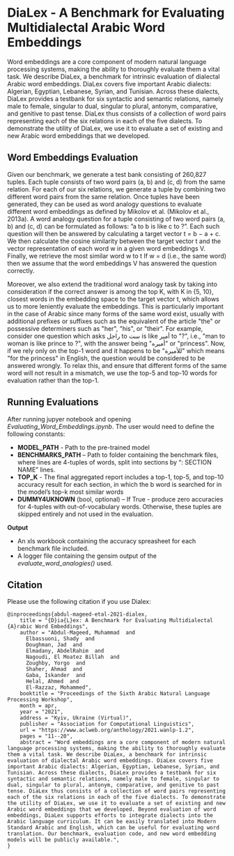# DiaLex - A Benchmark for Evaluating Multidialectal Arabic Word Embeddings

Word embeddings are a core component of modern natural language processing systems, making the ability to thoroughly evaluate them  a vital task. We describe DiaLex, a benchmark for intrinsic evaluation of dialectal Arabic word embeddings. DiaLex covers five important Arabic dialects: Algerian, Egyptian, Lebanese, Syrian, and Tunisian. Across these dialects, DiaLex provides a testbank for six syntactic and semantic relations, namely male to female, singular to dual, singular to plural, antonym, comparative, and genitive to past tense. DiaLex thus consists of a collection of word pairs representing each of the six relations in each of the five dialects. To demonstrate the utility of DiaLex, we use it to evaluate a set of existing and new Arabic word embeddings that we developed.
## Word Embeddings Evaluation 

Given our benchmark, we generate a test bank consisting of 260,827 tuples. 
Each tuple consists of two word pairs (a, b) and (c, d) from the same relation. 
For each of our six relations, we generate a tuple by combining two different word pairs from the same relation. 
Once tuples have been generated, they can be used as word analogy questions to evaluate different word embeddings 
as defined by Mikolov et al. (Mikolov et al., 2013a). A word analogy question for a tuple consisting of two word 
pairs (a, b) and (c, d) can be formulated as follows: ”a to b is like c to ?”. Each such question will then be answered by 
calculating a target vector t = b − a + c. We then calculate the cosine similarity between the target vector t 
and the vector representation of each word w in a given word embeddings V. Finally, we retrieve the most similar word w to t 
If w = d (i.e., the same word) then we assume that the word embeddings V has answered the question correctly. 

Moreover, we also extend the traditional word analogy task by taking into consideration if the correct answer is among 
the top K, with K in {5, 10}, closest words in the embedding space to the target vector t, which allows us to more leniently
evaluate the embeddings. This is particularly important in the case of Arabic since many forms of the same word exist, 
usually with additional prefixes or suffixes  such as the equivalent of the article "the"  or possessive determiners such
as "her", "his", or "their".  For example, consider one question which asks راجل to ست is like أمير to "?", i.e., 
"man to woman is like prince to ?", with the answer being "أميره" or "princess". Now, if we rely only on the top-1 
word and it happens to be "للأميرة" which means "for the princess" in English, the question would be considered to be
answered wrongly. To relax this, and ensure that different forms of the same word will not result in a mismatch, we use the 
top-5 and top-10 words for evaluation rather than the top-1. 

## Running Evaluations

After running jupyer notebook and opening *Evaluating_Word_Embeddings.ipynb*. The user would need to define the following constants:
* **MODEL_PATH** - Path to the pre-trained model
* **BENCHMARKS_PATH** – Path to folder containing the benchmark files, where lines are 4-tuples of words, split into sections by “: SECTION NAME” lines.
* **TOP_K** - The final aggregated report includes a top-1, top-5, and top-10 accuracy result for each section, in which the b word is searched for in the model’s top-k most similar words
* **DUMMY4UKNOWN** (bool, optional) – If True - produce zero accuracies for 4-tuples with out-of-vocabulary words. Otherwise, these tuples are skipped entirely and not used in the evaluation.

**Output**
* An xls workbook containing the accuracy spreasheet for each benchmark file included. 
* A logger file containing the gensim output of the *evaluate_word_analogies()* used.


## Citation
Please use the following citation if you use Dialex:
```
@inproceedings{abdul-mageed-etal-2021-dialex,
    title = "{D}ia{L}ex: A Benchmark for Evaluating Multidialectal {A}rabic Word Embeddings",
    author = "Abdul-Mageed, Muhammad  and
      Elbassuoni, Shady  and
      Doughman, Jad  and
      Elmadany, AbdelRahim  and
      Nagoudi, El Moatez Billah  and
      Zoughby, Yorgo  and
      Shaher, Ahmad  and
      Gaba, Iskander  and
      Helal, Ahmed  and
      El-Razzaz, Mohammed",
    booktitle = "Proceedings of the Sixth Arabic Natural Language Processing Workshop",
    month = apr,
    year = "2021",
    address = "Kyiv, Ukraine (Virtual)",
    publisher = "Association for Computational Linguistics",
    url = "https://www.aclweb.org/anthology/2021.wanlp-1.2",
    pages = "11--20",
    abstract = "Word embeddings are a core component of modern natural language processing systems, making the ability to thoroughly evaluate them a vital task. We describe DiaLex, a benchmark for intrinsic evaluation of dialectal Arabic word embeddings. DiaLex covers five important Arabic dialects: Algerian, Egyptian, Lebanese, Syrian, and Tunisian. Across these dialects, DiaLex provides a testbank for six syntactic and semantic relations, namely male to female, singular to dual, singular to plural, antonym, comparative, and genitive to past tense. DiaLex thus consists of a collection of word pairs representing each of the six relations in each of the five dialects. To demonstrate the utility of DiaLex, we use it to evaluate a set of existing and new Arabic word embeddings that we developed. Beyond evaluation of word embeddings, DiaLex supports efforts to integrate dialects into the Arabic language curriculum. It can be easily translated into Modern Standard Arabic and English, which can be useful for evaluating word translation. Our benchmark, evaluation code, and new word embedding models will be publicly available.",
}
```
